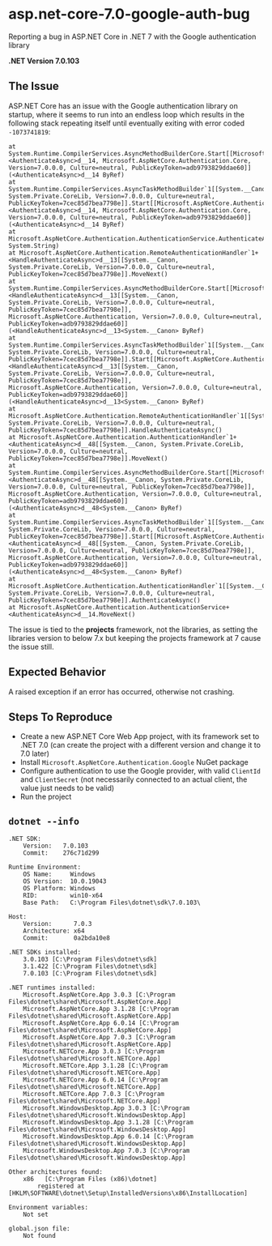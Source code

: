 # asp.net-core-7.0-google-auth-bug
Reporting a bug in ASP.NET Core in .NET 7 with the Google authentication library

**.NET Version 7.0.103**

## The Issue

ASP.NET Core has an issue with the Google authentication library on startup, where it seems to run into an endless loop which results in the following stack repeating itself until eventually exiting with error coded `-1073741819`:
```
at System.Runtime.CompilerServices.AsyncMethodBuilderCore.Start[[Microsoft.AspNetCore.Authentication.AuthenticationService+<AuthenticateAsync>d__14, Microsoft.AspNetCore.Authentication.Core, Version=7.0.0.0, Culture=neutral, PublicKeyToken=adb9793829ddae60]](<AuthenticateAsync>d__14 ByRef)
at System.Runtime.CompilerServices.AsyncTaskMethodBuilder`1[[System.__Canon, System.Private.CoreLib, Version=7.0.0.0, Culture=neutral, PublicKeyToken=7cec85d7bea7798e]].Start[[Microsoft.AspNetCore.Authentication.AuthenticationService+<AuthenticateAsync>d__14, Microsoft.AspNetCore.Authentication.Core, Version=7.0.0.0, Culture=neutral, PublicKeyToken=adb9793829ddae60]](<AuthenticateAsync>d__14 ByRef)
at Microsoft.AspNetCore.Authentication.AuthenticationService.AuthenticateAsync(Microsoft.AspNetCore.Http.HttpContext, System.String)
at Microsoft.AspNetCore.Authentication.RemoteAuthenticationHandler`1+<HandleAuthenticateAsync>d__13[[System.__Canon, System.Private.CoreLib, Version=7.0.0.0, Culture=neutral, PublicKeyToken=7cec85d7bea7798e]].MoveNext()
at System.Runtime.CompilerServices.AsyncMethodBuilderCore.Start[[Microsoft.AspNetCore.Authentication.RemoteAuthenticationHandler`1+<HandleAuthenticateAsync>d__13[[System.__Canon, System.Private.CoreLib, Version=7.0.0.0, Culture=neutral, PublicKeyToken=7cec85d7bea7798e]], Microsoft.AspNetCore.Authentication, Version=7.0.0.0, Culture=neutral, PublicKeyToken=adb9793829ddae60]](<HandleAuthenticateAsync>d__13<System.__Canon> ByRef)
at System.Runtime.CompilerServices.AsyncTaskMethodBuilder`1[[System.__Canon, System.Private.CoreLib, Version=7.0.0.0, Culture=neutral, PublicKeyToken=7cec85d7bea7798e]].Start[[Microsoft.AspNetCore.Authentication.RemoteAuthenticationHandler`1+<HandleAuthenticateAsync>d__13[[System.__Canon, System.Private.CoreLib, Version=7.0.0.0, Culture=neutral, PublicKeyToken=7cec85d7bea7798e]], Microsoft.AspNetCore.Authentication, Version=7.0.0.0, Culture=neutral, PublicKeyToken=adb9793829ddae60]](<HandleAuthenticateAsync>d__13<System.__Canon> ByRef)
at Microsoft.AspNetCore.Authentication.RemoteAuthenticationHandler`1[[System.__Canon, System.Private.CoreLib, Version=7.0.0.0, Culture=neutral, PublicKeyToken=7cec85d7bea7798e]].HandleAuthenticateAsync()
at Microsoft.AspNetCore.Authentication.AuthenticationHandler`1+<AuthenticateAsync>d__48[[System.__Canon, System.Private.CoreLib, Version=7.0.0.0, Culture=neutral, PublicKeyToken=7cec85d7bea7798e]].MoveNext()
at System.Runtime.CompilerServices.AsyncMethodBuilderCore.Start[[Microsoft.AspNetCore.Authentication.AuthenticationHandler`1+<AuthenticateAsync>d__48[[System.__Canon, System.Private.CoreLib, Version=7.0.0.0, Culture=neutral, PublicKeyToken=7cec85d7bea7798e]], Microsoft.AspNetCore.Authentication, Version=7.0.0.0, Culture=neutral, PublicKeyToken=adb9793829ddae60]](<AuthenticateAsync>d__48<System.__Canon> ByRef)
at System.Runtime.CompilerServices.AsyncTaskMethodBuilder`1[[System.__Canon, System.Private.CoreLib, Version=7.0.0.0, Culture=neutral, PublicKeyToken=7cec85d7bea7798e]].Start[[Microsoft.AspNetCore.Authentication.AuthenticationHandler`1+<AuthenticateAsync>d__48[[System.__Canon, System.Private.CoreLib, Version=7.0.0.0, Culture=neutral, PublicKeyToken=7cec85d7bea7798e]], Microsoft.AspNetCore.Authentication, Version=7.0.0.0, Culture=neutral, PublicKeyToken=adb9793829ddae60]](<AuthenticateAsync>d__48<System.__Canon> ByRef)
at Microsoft.AspNetCore.Authentication.AuthenticationHandler`1[[System.__Canon, System.Private.CoreLib, Version=7.0.0.0, Culture=neutral, PublicKeyToken=7cec85d7bea7798e]].AuthenticateAsync()
at Microsoft.AspNetCore.Authentication.AuthenticationService+<AuthenticateAsync>d__14.MoveNext()
```

The issue is tied to the **projects** framework, not the libraries, as setting the libraries version to below 7.x but keeping the projects framework at 7 cause the issue still.


## Expected Behavior

A raised exception if an error has occurred, otherwise not crashing.


## Steps To Reproduce

- Create a new ASP.NET Core Web App project, with its framework set to .NET 7.0 (can create the project with a different version and change it to 7.0 later)
- Install `Microsoft.AspNetCore.Authentication.Google` NuGet package
- Configure authentication to use the Google provider, with valid `ClientId` and `ClientSecret` (not necessarily connected to an actual client, the value just needs to be valid)
- Run the project

## `dotnet --info`
```
.NET SDK:
	Version:   7.0.103
	Commit:    276c71d299

Runtime Environment:
	OS Name:     Windows
	OS Version:  10.0.19043
	OS Platform: Windows
	RID:         win10-x64
	Base Path:   C:\Program Files\dotnet\sdk\7.0.103\

Host:
	Version:      7.0.3
	Architecture: x64
	Commit:       0a2bda10e8

.NET SDKs installed:
	3.0.103 [C:\Program Files\dotnet\sdk]
	3.1.422 [C:\Program Files\dotnet\sdk]
	7.0.103 [C:\Program Files\dotnet\sdk]

.NET runtimes installed:
	Microsoft.AspNetCore.App 3.0.3 [C:\Program Files\dotnet\shared\Microsoft.AspNetCore.App]
	Microsoft.AspNetCore.App 3.1.28 [C:\Program Files\dotnet\shared\Microsoft.AspNetCore.App]
	Microsoft.AspNetCore.App 6.0.14 [C:\Program Files\dotnet\shared\Microsoft.AspNetCore.App]
	Microsoft.AspNetCore.App 7.0.3 [C:\Program Files\dotnet\shared\Microsoft.AspNetCore.App]
	Microsoft.NETCore.App 3.0.3 [C:\Program Files\dotnet\shared\Microsoft.NETCore.App]
	Microsoft.NETCore.App 3.1.28 [C:\Program Files\dotnet\shared\Microsoft.NETCore.App]
	Microsoft.NETCore.App 6.0.14 [C:\Program Files\dotnet\shared\Microsoft.NETCore.App]
	Microsoft.NETCore.App 7.0.3 [C:\Program Files\dotnet\shared\Microsoft.NETCore.App]
	Microsoft.WindowsDesktop.App 3.0.3 [C:\Program Files\dotnet\shared\Microsoft.WindowsDesktop.App]
	Microsoft.WindowsDesktop.App 3.1.28 [C:\Program Files\dotnet\shared\Microsoft.WindowsDesktop.App]
	Microsoft.WindowsDesktop.App 6.0.14 [C:\Program Files\dotnet\shared\Microsoft.WindowsDesktop.App]
	Microsoft.WindowsDesktop.App 7.0.3 [C:\Program Files\dotnet\shared\Microsoft.WindowsDesktop.App]

Other architectures found:
	x86   [C:\Program Files (x86)\dotnet]
		registered at [HKLM\SOFTWARE\dotnet\Setup\InstalledVersions\x86\InstallLocation]

Environment variables:
	Not set

global.json file:
	Not found
```

